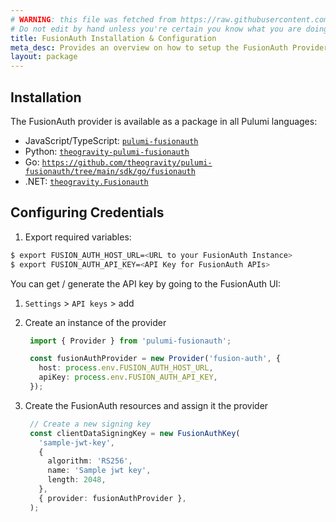 ```yaml
---
# WARNING: this file was fetched from https://raw.githubusercontent.com/theogravity/pulumi-fusionauth/v6.0.2/docs/installation-configuration.md
# Do not edit by hand unless you're certain you know what you are doing!
title: FusionAuth Installation & Configuration
meta_desc: Provides an overview on how to setup the FusionAuth Provider for Pulumi.
layout: package
---
```


## Installation

The FusionAuth provider is available as a package in all Pulumi languages:

* JavaScript/TypeScript: [`pulumi-fusionauth`](https://www.npmjs.com/package/pulumi-fusionauth)
* Python: [`theogravity-pulumi-fusionauth`](https://pypi.org/project/theogravity-pulumi-fusionauth/)
* Go: [`https://github.com/theogravity/pulumi-fusionauth/tree/main/sdk/go/fusionauth`](https://github.com/theogravity/pulumi-fusionauth/tree/main/sdk/go/fusionauth)
* .NET: [`theogravity.Fusionauth`](https://www.nuget.org/packages/theogravity.Fusionauth)

## Configuring Credentials

1. Export required variables:

```bash
$ export FUSION_AUTH_HOST_URL=<URL to your FusionAuth Instance>
$ export FUSION_AUTH_API_KEY=<API Key for FusionAuth APIs>
```

You can get / generate the API key by going to the FusionAuth UI:

1. `Settings` > `API keys` > add

2. Create an instance of the provider

   ```typescript
    import { Provider } from 'pulumi-fusionauth';

    const fusionAuthProvider = new Provider('fusion-auth', {
      host: process.env.FUSION_AUTH_HOST_URL,
      apiKey: process.env.FUSION_AUTH_API_KEY,
    });
   ```

3. Create the FusionAuth resources and assign it the provider

   ```typescript
    // Create a new signing key
    const clientDataSigningKey = new FusionAuthKey(
      'sample-jwt-key',
      {
        algorithm: 'RS256',
        name: 'Sample jwt key',
        length: 2048,
      },
      { provider: fusionAuthProvider },
    );
   ```
